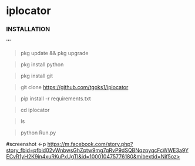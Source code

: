 # iplocator


### INSTALLATION
'''
> pkg update && pkg upgrade

> pkg install python

> pkg install git

> git clone https://github.com/tgoks1/iplocator 

> pip install -r requirements.txt

> cd iplocator

> ls

> python Run.py


#screenshot
<-p https://m.facebook.com/story.php?story_fbid=pfbid02vWnbwsGhZptw9mg7qRvP9dSQBNqzpyqcFcWWE3a9YECvR1yH2K9in4xuRKuPxUgTl&id=100010475776180&mibextid=Nif5oz>
